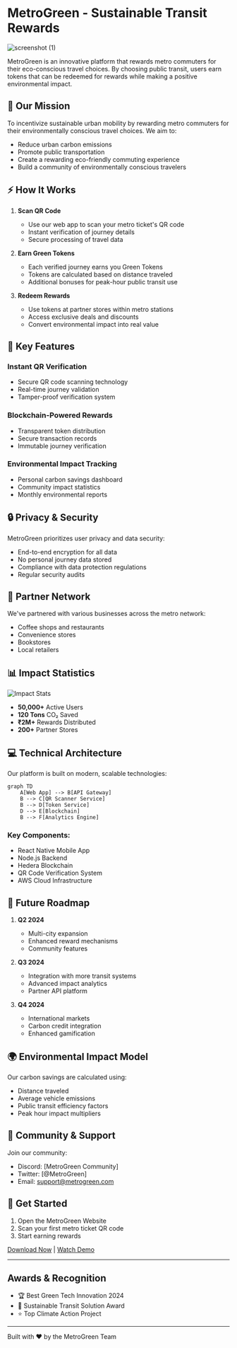 # MetroGreen - Sustainable Transit Rewards
![screenshot (1)](https://github.com/user-attachments/assets/1d95926f-888f-4340-b903-8e1434ec8bff)

MetroGreen is an innovative platform that rewards metro commuters for their eco-conscious travel choices. By choosing public transit, users earn tokens that can be redeemed for rewards while making a positive environmental impact.

## 🌱 Our Mission

To incentivize sustainable urban mobility by rewarding metro commuters for their environmentally conscious travel choices. We aim to:

- Reduce urban carbon emissions
- Promote public transportation
- Create a rewarding eco-friendly commuting experience
- Build a community of environmentally conscious travelers

## ⚡ How It Works

1. **Scan QR Code**
   - Use our web app to scan your metro ticket's QR code
   - Instant verification of journey details
   - Secure processing of travel data

2. **Earn Green Tokens**
   - Each verified journey earns you Green Tokens
   - Tokens are calculated based on distance traveled
   - Additional bonuses for peak-hour public transit use

3. **Redeem Rewards**
   - Use tokens at partner stores within metro stations
   - Access exclusive deals and discounts
   - Convert environmental impact into real value

## 🌟 Key Features

### Instant QR Verification
- Secure QR code scanning technology
- Real-time journey validation
- Tamper-proof verification system

### Blockchain-Powered Rewards
- Transparent token distribution
- Secure transaction records
- Immutable journey verification

### Environmental Impact Tracking
- Personal carbon savings dashboard
- Community impact statistics
- Monthly environmental reports

## 🔒 Privacy & Security

MetroGreen prioritizes user privacy and data security:

- End-to-end encryption for all data
- No personal journey data stored
- Compliance with data protection regulations
- Regular security audits

## 🤝 Partner Network

We've partnered with various businesses across the metro network:

- Coffee shops and restaurants
- Convenience stores
- Bookstores
- Local retailers

## 📊 Impact Statistics

![Impact Stats](/api/placeholder/800/400)

- **50,000+** Active Users
- **120 Tons** CO₂ Saved
- **₹2M+** Rewards Distributed
- **200+** Partner Stores

## 💻 Technical Architecture

Our platform is built on modern, scalable technologies:

```mermaid
graph TD
    A[Web App] --> B[API Gateway]
    B --> C[QR Scanner Service]
    B --> D[Token Service]
    D --> E[Blockchain]
    B --> F[Analytics Engine]
```

### Key Components:
- React Native Mobile App
- Node.js Backend
- Hedera Blockchain
- QR Code Verification System
- AWS Cloud Infrastructure

## 🎯 Future Roadmap

1. **Q2 2024**
   - Multi-city expansion
   - Enhanced reward mechanisms
   - Community features

2. **Q3 2024**
   - Integration with more transit systems
   - Advanced impact analytics
   - Partner API platform

3. **Q4 2024**
   - International markets
   - Carbon credit integration
   - Enhanced gamification

## 🌍 Environmental Impact Model

Our carbon savings are calculated using:

- Distance traveled
- Average vehicle emissions
- Public transit efficiency factors
- Peak hour impact multipliers

## 💬 Community & Support

Join our community:
- Discord: [MetroGreen Community]
- Twitter: [@MetroGreen]
- Email: support@metrogreen.com

## 📱 Get Started

1. Open the MetroGreen Website
3. Scan your first metro ticket QR code
4. Start earning rewards

[Download Now](#) | [Watch Demo](#)

---

## Awards & Recognition

- 🏆 Best Green Tech Innovation 2024
- 🌱 Sustainable Transit Solution Award
- ⭐ Top Climate Action Project

---

Built with ❤️ by the MetroGreen Team
